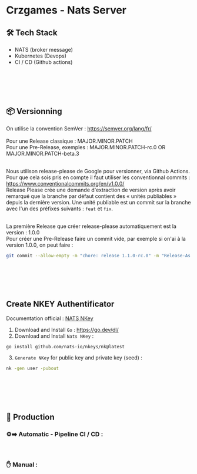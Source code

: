 # Crzgames - Nats Server
   
## 🛠 Tech Stack
- NATS (broker message)
- Kubernetes (Devops)
- CI / CD (Github actions)

<br /><br /><br /><br />


## 📦 Versionning
On utilise la convention SemVer : https://semver.org/lang/fr/ <br /><br />
Pour une Release classique : MAJOR.MINOR.PATCH <br />
Pour une Pre-Release, exemples : MAJOR.MINOR.PATCH-rc.0 OR MAJOR.MINOR.PATCH-beta.3 <br /><br />

Nous utilison release-please de Google pour versionner, via Github Actions. <br />
Pour que cela sois pris en compte il faut utiliser les conventionnal commits : https://www.conventionalcommits.org/en/v1.0.0/ <br />
Release Please crée une demande d'extraction de version après avoir remarqué que la branche par défaut contient des « unités publiables » depuis la dernière version. Une unité publiable est un commit sur la branche avec l'un des préfixes suivants : `feat` et `fix`. <br /><br />

La première Release que créer release-please automatiquement est la version : 1.0.0 <br />
Pour créer une Pre-Release faire un commit vide, par exemple si on'ai à la version 1.0.0, on peut faire : 
```bash
git commit --allow-empty -m "chore: release 1.1.0-rc.0" -m "Release-As: 1.1.0-rc.0"
```

<br /><br /><br /><br />

## Create NKEY Authentificator
Documentation official : [NATS NKey](https://docs.nats.io/using-nats/nats-tools/nk) <br />

1. Download and Install `Go` : https://go.dev/dl/
2. Download and Install `Nats NKey` :
```bash
go install github.com/nats-io/nkeys/nk@latest
```
3. `Generate NKey` for public key and private key (seed) :
```bash
nk -gen user -pubout
```

<br /><br /><br /><br />


## 🚀 Production

### ⚙️➡️ Automatic - Pipeline CI / CD :

<br />

### ✋ Manual :
